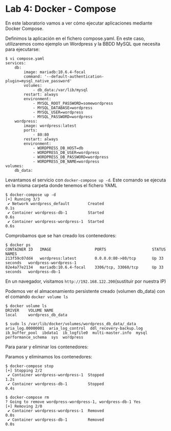 # Lab 4: Docker - Compose

En este laboratorio vamos a ver cómo ejecutar aplicaciones mediante Docker Compose.

Definimos la aplicación en el fichero compose.yaml. En este caso, utilizaremos como ejemplo un Wordpress y la BBDD MySQL que necesita para ejecutarse:
  
	$ vi compose.yaml
	services:
		db:
			image: mariadb:10.6.4-focal
			command: '--default-authentication-plugin=mysql_native_password'
			volumes:
				- db_data:/var/lib/mysql
			restart: always
			environment:
				- MYSQL_ROOT_PASSWORD=somewordpress
				- MYSQL_DATABASE=wordpress
				- MYSQL_USER=wordpress
				- MYSQL_PASSWORD=wordpress
		wordpress:
			image: wordpress:latest
			ports:
				- 80:80
			restart: always
			environment:
				- WORDPRESS_DB_HOST=db
				- WORDPRESS_DB_USER=wordpress
				- WORDPRESS_DB_PASSWORD=wordpress
				- WORDPRESS_DB_NAME=wordpress
	volumes:
		db_data:

Levantamos el servicio con `docker-compose up -d`. Este comando se ejecuta en la misma carpeta donde tenemos el fichero YAML

	$ docker-compose up -d
	[+] Running 3/3
	 ✔ Network wordpress_default        Created                                                                                                                                                                                        0.1s 
	 ✔ Container wordpress-db-1         Started                                                                                                                                                                                        0.6s 
	 ✔ Container wordpress-wordpress-1  Started                                                                                                                                                                                        0.6s 

Comprobamos que se han creado los contenedores:

	$ docker ps
	CONTAINER ID   IMAGE                   PORTS                    STATUS          NAMES
	213f59c07dd4   wordpress:latest        0.0.0.0:80->80/tcp       Up 33 seconds   wordpress-wordpress-1
	82e4a77e2134   mariadb:10.6.4-focal    3306/tcp, 33060/tcp      Up 33 seconds   wordpress-db-1

En un navegador, visitamos `http://192.168.122.200`(sustituir por nuestra IP)

Podemos ver el almacenamiento persistente creado (volumen db_data) con el comando `docker volume ls`

	$ docker volume ls
	DRIVER    VOLUME NAME
	local     wordpress_db_data
	
	$ sudo ls /var/lib/docker/volumes/wordpress_db_data/_data
	aria_log.00000001  aria_log_control  ddl_recovery-backup.log  ib_buffer_pool  ibdata1  ib_logfile0  multi-master.info  mysql  performance_schema  sys  wordpress

Para parar y eliminar los contenedores:

Paramos y eliminamos los contenedores:
	
	$ docker-compose stop
	[+] Stopping 2/2
	 ✔ Container wordpress-wordpress-1  Stopped                                                                                                                                                                                        1.2s 
	 ✔ Container wordpress-db-1         Stopped                                                                                                                                                                                        0.4s 
	 
	$ docker-compose rm
	? Going to remove wordpress-wordpress-1, wordpress-db-1 Yes
	[+] Removing 2/0
	 ✔ Container wordpress-wordpress-1  Removed                                                                                                                                                                                        0.0s 
	 ✔ Container wordpress-db-1         Removed                                                                                                                                                                                        0.0s 
